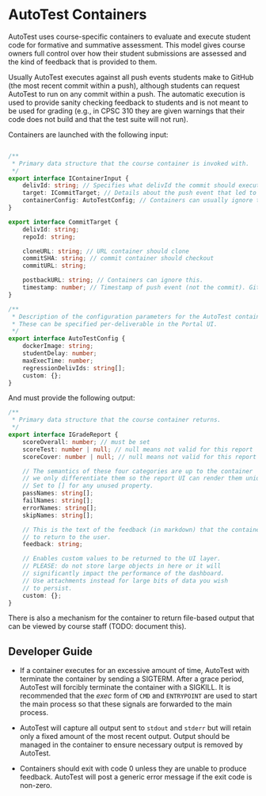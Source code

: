 # AutoTest Containers

AutoTest uses course-specific containers to evaluate and execute student code for formative and summative assessment. This model gives course owners full control over how their student submissions are assessed and the kind of feedback that is provided to them. 

Usually AutoTest executes against all push events students make to GitHub (the most recent commit within a push), although students can request AutoTest to run on any commit within a push. The automatic execution is used to provide sanity checking feedback to students and is not meant to be used for grading (e.g., in CPSC 310 they are given warnings that their code does not build and that the test suite will not run). 

Containers are launched with the following input:

```typescript

/**
 * Primary data structure that the course container is invoked with.
 */
export interface IContainerInput {
    delivId: string; // Specifies what delivId the commit should execute against.
    target: ICommitTarget; // Details about the push event that led to this request.
    containerConfig: AutoTestConfig; // Containers can usually ignore this.
}

export interface CommitTarget {
    delivId: string;
    repoId: string;

    cloneURL: string; // URL container should clone
    commitSHA: string; // commit container should checkout
    commitURL: string;

    postbackURL: string; // Containers can ignore this.
    timestamp: number; // Timestamp of push event (not the commit). GitHub can only enforce this timestamp so it is the one we must use.
}

/**
 * Description of the configuration parameters for the AutoTest container.
 * These can be specified per-deliverable in the Portal UI.
 */
export interface AutoTestConfig {
    dockerImage: string;
    studentDelay: number;
    maxExecTime: number;
    regressionDelivIds: string[];
    custom: {};
}

```

And must provide the following output: 

```typescript
/**
 * Primary data structure that the course container returns.
 */
export interface IGradeReport {
    scoreOverall: number; // must be set
    scoreTest: number | null; // null means not valid for this report
    scoreCover: number | null; // null means not valid for this report

    // The semantics of these four categories are up to the container
    // we only differentiate them so the report UI can render them uniquely.
    // Set to [] for any unused property.
    passNames: string[];
    failNames: string[];
    errorNames: string[];
    skipNames: string[];

    // This is the text of the feedback (in markdown) that the container wants
    // to return to the user.
    feedback: string;

    // Enables custom values to be returned to the UI layer.
    // PLEASE: do not store large objects in here or it will
    // significantly impact the performance of the dashboard.
    // Use attachments instead for large bits of data you wish
    // to persist.
    custom: {};
}
```

There is also a mechanism for the container to return file-based output that can be viewed by course staff (TODO: document this).


## Developer Guide

- If a container executes for an excessive amount of time, AutoTest with terminate the container by sending a SIGTERM.
After a grace period, AutoTest will forcibly terminate the container with a SIGKILL.
It is recommended that the _exec_ form of `CMD` and `ENTRYPOINT` are used to start the main process so that these signals are forwarded to the main process.

-  AutoTest will capture all output sent to `stdout` and `stderr` but will retain only a fixed amount of the most recent output.
Output should be managed in the container to ensure necessary output is removed by AutoTest.

- Containers should exit with code 0 unless they are unable to produce feedback. AutoTest will post a generic error message if the exit code is non-zero.
